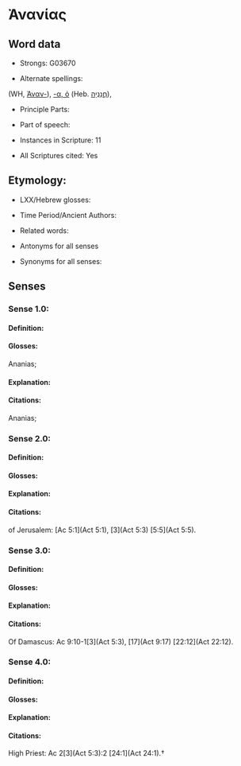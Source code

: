 # Ἀνανίας

<!-- Status: S2=NeedsEdits -->
<!-- Lexica used for edits:   -->

## Word data

* Strongs: G03670

* Alternate spellings:

(WH, [Ἁναν-]()), [-α, ὁ]() (Heb. [חֲנַנְיָה](//en-uhl/H2608)), 

* Principle Parts: 


* Part of speech: 


* Instances in Scripture: 11

* All Scriptures cited: Yes

## Etymology: 


* LXX/Hebrew glosses: 


* Time Period/Ancient Authors: 


* Related words: 

* Antonyms for all senses

* Synonyms for all senses: 


## Senses 


### Sense  1.0: 

#### Definition: 

#### Glosses: 

Ananias; 

#### Explanation: 


#### Citations: 

Ananias;

### Sense  2.0: 

#### Definition: 


#### Glosses:



#### Explanation:



#### Citations: 

of Jerusalem: [Ac 5:1](Act 5:1), [3](Act 5:3) [5:5](Act 5:5). 

### Sense  3.0: 

#### Definition: 


#### Glosses:



#### Explanation:



#### Citations: 

Of Damascus: Ac 9:10-1[3](Act 5:3), [17](Act 9:17) [22:12](Act 22:12). 

### Sense  4.0: 

#### Definition: 


#### Glosses:



#### Explanation:



#### Citations: 

High Priest: Ac 2[3](Act 5:3):2 [24:1](Act 24:1).†
